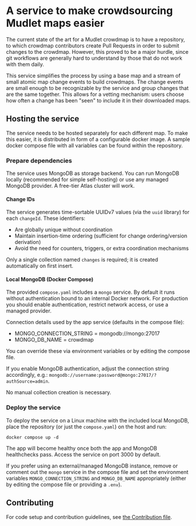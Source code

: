 # A service to make crowdsourcing Mudlet maps easier

The current state of the art for a Mudlet crowdmap is to have a repository, to which crowdmap contributors create Pull Requests
in order to submit changes to the crowdmap. However, this proved to be a major hurdle, since git workflows are generally
hard to understand by those that do not work with them daily.

This service simplifies the process by using a base map and a stream of small atomic map change events to build crowdmaps.
The change events are small enough to be recognizable by the service and group changes that are the same together. This
allows for a vetting mechanism: users choose how often a change has been "seen" to include it in their downloaded maps.

## Hosting the service

The service needs to be hosted separately for each different map. To make this easier, it is distributed in form of a
configurable docker image. A sample docker compose file with all variables can be found within the repository.

### Prepare dependencies

The service uses MongoDB as storage backend. You can run MongoDB locally (recommended for simple self-hosting) or use any
managed MongoDB provider. A free-tier Atlas cluster will work.

#### Change IDs

The service generates time-sortable UUIDv7 values (via the `uuid` library) for each `changeId`. These identifiers:

* Are globally unique without coordination
* Maintain insertion-time ordering (sufficient for change ordering/version derivation)
* Avoid the need for counters, triggers, or extra coordination mechanisms

Only a single collection named `changes` is required; it is created automatically on first insert.

#### Local MongoDB (Docker Compose)

The provided `compose.yaml` includes a `mongo` service. By default it runs without authentication bound to an internal
Docker network. For production you should enable authentication, restrict network access, or use a managed provider.

Connection details used by the app service (defaults in the compose file):
* MONGO_CONNECTION_STRING = mongodb://mongo:27017
* MONGO_DB_NAME = crowdmap

You can override these via environment variables or by editing the compose file.

If you enable MongoDB authentication, adjust the connection string accordingly, e.g.:
`mongodb://username:password@mongo:27017/?authSource=admin`.

No manual collection creation is necessary.

### Deploy the service

To deploy the service on a Linux machine with the included local MongoDB, place the repository (or just the `compose.yaml`)
on the host and run:

```shell
docker compose up -d
```

The app will become healthy once both the app and MongoDB healthchecks pass. Access the service on port 3000 by default.

If you prefer using an external/managed MongoDB instance, remove or comment out the `mongo` service in the compose file and
set the environment variables `MONGO_CONNECTION_STRING` and `MONGO_DB_NAME` appropriately (either by editing the compose
file or providing a `.env`).

## Contributing

For code setup and contribution guidelines, see [the Contribution file](CONTRIBUTING.md).
